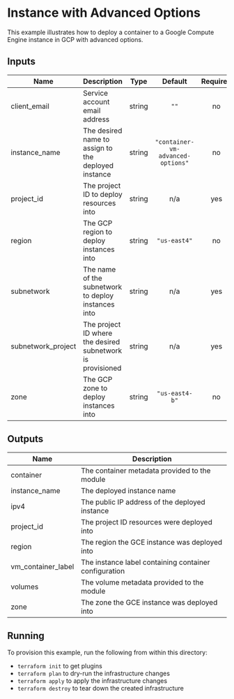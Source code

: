 # Instance with Advanced Options

This example illustrates how to deploy a container to a Google Compute Engine instance in GCP with advanced options.

<!-- BEGINNING OF PRE-COMMIT-TERRAFORM DOCS HOOK -->
## Inputs

| Name | Description | Type | Default | Required |
|------|-------------|:----:|:-----:|:-----:|
| client\_email | Service account email address | string | `""` | no |
| instance\_name | The desired name to assign to the deployed instance | string | `"container-vm-advanced-options"` | no |
| project\_id | The project ID to deploy resources into | string | n/a | yes |
| region | The GCP region to deploy instances into | string | `"us-east4"` | no |
| subnetwork | The name of the subnetwork to deploy instances into | string | n/a | yes |
| subnetwork\_project | The project ID where the desired subnetwork is provisioned | string | n/a | yes |
| zone | The GCP zone to deploy instances into | string | `"us-east4-b"` | no |

## Outputs

| Name | Description |
|------|-------------|
| container | The container metadata provided to the module |
| instance\_name | The deployed instance name |
| ipv4 | The public IP address of the deployed instance |
| project\_id | The project ID resources were deployed into |
| region | The region the GCE instance was deployed into |
| vm\_container\_label | The instance label containing container configuration |
| volumes | The volume metadata provided to the module |
| zone | The zone the GCE instance was deployed into |

<!-- END OF PRE-COMMIT-TERRAFORM DOCS HOOK -->

## Running

To provision this example, run the following from within this directory:

- `terraform init` to get plugins
- `terraform plan` to dry-run the infrastructure changes
- `terraform apply` to apply the infrastructure changes
- `terraform destroy` to tear down the created infrastructure
